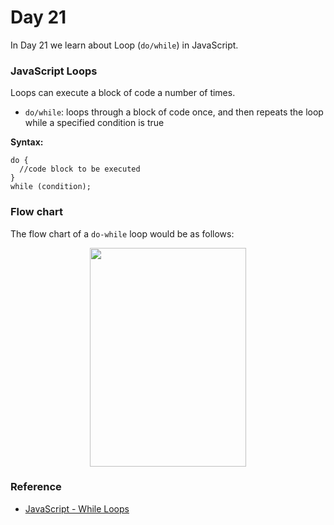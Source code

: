 # Day 21
In Day 21 we learn about Loop (```do/while```) in JavaScript.

### JavaScript Loops
Loops can execute a block of code a number of times.

* ```do/while```: loops through a block of code once, and then repeats the loop while a specified condition is true

**Syntax:**
```
do {
  //code block to be executed
}
while (condition);
```
### Flow chart
The flow chart of a ```do-while``` loop would be as follows:

<p align="center">
  <img width="250" height="350" src="https://user-images.githubusercontent.com/27751735/64552027-0ca43800-d33f-11e9-8834-2152bdecc61c.jpg">
</p>

### Reference
* [JavaScript - While Loops](https://www.tutorialspoint.com/javascript/javascript_while_loop.htm)
